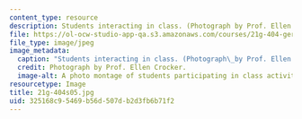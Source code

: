 ```yaml
---
content_type: resource
description: Students interacting in class. (Photograph by Prof. Ellen Crocker.)
file: https://ol-ocw-studio-app-qa.s3.amazonaws.com/courses/21g-404-german-iv-spring-2005/325168c95469b56d507db2d3fb6b71f2_21g-404s05.jpg
file_type: image/jpeg
image_metadata:
  caption: "Students interacting in class. (Photograph\_by Prof. Ellen Crocker.)"
  credit: Photograph by Prof. Ellen Crocker.
  image-alt: A photo montage of students participating in class activities.
resourcetype: Image
title: 21g-404s05.jpg
uid: 325168c9-5469-b56d-507d-b2d3fb6b71f2
---
```

